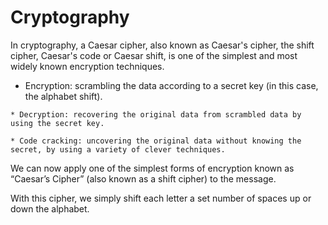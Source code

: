 # Cryptography

In cryptography, a Caesar cipher, also known as Caesar's cipher, the shift cipher, Caesar's code or Caesar shift, is one of the simplest and most widely known encryption techniques.

   *  Encryption: scrambling the data according to a secret key (in this case, the alphabet shift).

    * Decryption: recovering the original data from scrambled data by using the secret key.

    * Code cracking: uncovering the original data without knowing the secret, by using a variety of clever techniques.

We can now apply one of the simplest forms of encryption known as “Caesar’s Cipher” (also known as a shift cipher) to the message.

With this cipher, we simply shift each letter a set number of spaces up or down the alphabet. 